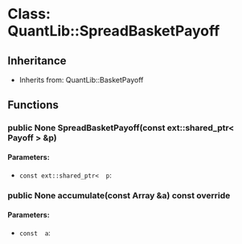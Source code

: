 # Class: QuantLib::SpreadBasketPayoff

## Inheritance
- Inherits from: QuantLib::BasketPayoff

## Functions
### public None SpreadBasketPayoff(const ext::shared_ptr< Payoff > &p)

#### Parameters:
- `const ext::shared_ptr<  p`: 

### public None accumulate(const Array &a) const override

#### Parameters:
- `const  a`: 

